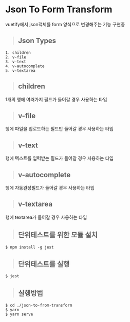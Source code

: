 # Json To Form Transform

vuetify에서 json객체를 form 양식으로 변경해주는 기능 구현중

> ## Json Types

    1. children
    2. v-file
    3. v-text
    4. v-autocomplete
    5. v-textarea

> ## children

1개의 행에 여러가지 필드가 들어갈 경우 사용하는 타입

> ## v-file

행에 파일을 업로드하는 필드만 들어갈 경우 사용하는 타입

> ## v-text

행에 텍스트를 입력받는 필드가 들어갈 경우 사용하는 타입

> ## v-autocomplete

행에 자동완성필드가 들어갈 경우 사용하는 타입

> ## v-textarea

행에 textarea가 들어갈 경우 사용하는 타입

> ## 단위테스트를 위한 모듈 설치

    $ npm install -g jest

> ## 단위테스트를 실행

    $ jest

> ## 실행방법

    $ cd ./json-to-from-transform
    $ yarn
    $ yarn serve
